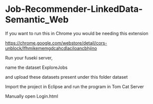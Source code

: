# Job-Recommender-LinkedData-Semantic_Web

If you want to run this in Chrome you would be needing this extension

https://chrome.google.com/webstore/detail/cors-unblock/lfhmikememgdcahcdlaciloancbhjino

Run your fuseki server, 

name the dataset ExploreJobs 

and upload these datasets present under this folder dataset



Import the project in Eclipse and run the program in Tom Cat Server

Manually open Login.html
